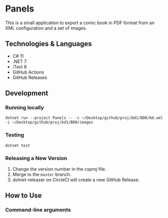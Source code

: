 # Panels

This is a small application to export a comic book in PDF format from an XML configuration and a set of images.

## Technologies & Languages

- C# 11
- .NET 7
- iText 8
- GitHub Actions
- GitHub Releases

## Development

### Running locally

```
dotnet run --project Panels -- -c ~/Desktop/github/proj/bd1/BD0/bd.xml -i ~/Desktop/github/proj/bd1/BD0/images
```

### Testing

```
dotnet test
```

### Releasing a New Version

1. Change the version number in the *csproj* file.
2. Merge to the `master` branch.
3. dotnet-releaser on CircleCI will create a new GitHub Release.

## How to Use

### Command-line arguments
